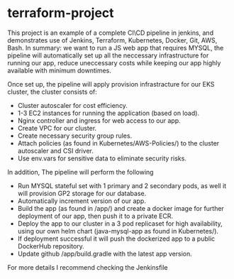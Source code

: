 # terraform-project

This project is an example of a complete CI\CD pipeline in jenkins, and demonstrates use of Jenkins, Terraform, Kubernetes, Docker, Git, AWS, Bash.
In summary: we want to run a JS web app that requires MYSQL, the pipeline will automatically set up all the neccessary infrastructure for running our app,
reduce uneccessary costs while keeping our app highly available with minimum downtimes.

Once set up, the pipeline will apply provision infrastracture for our EKS cluster, the cluster consists of:
 - Cluster autoscaler for cost efficiency. 
 - 1-3 EC2 instances for running the application (based on load).
 - Nginx controller and ingress for web access to our app. 
 - Create VPC for our cluster.
 - Create necessary security group rules.
 - Attach policies (as found in Kubernetes/AWS-Policies/) to the cluster autoscaler and CSI driver.
 - Use env.vars for sensitive data to eliminate security risks.

In addition, The pipeline will perform the following
 - Run MYSQL stateful set with 1 primary and 2 secondary pods, as well it will provision GP2 storage for our database.
 - Automatically increment version of our app.
 - Build the app (as found in /app/) and create a docker image for further deployment of our app, then push it to a private ECR.
 - Deploy the app to our cluster in a 3 pod replicaset for high availability, using our own helm chart (java-mysql-app as found in Kubernetes/).
 - If deployment successful it will push the dockerized app to a public DockerHub repository.
 - Update github /app/build.gradle with the latest app version.
 
For more details I recommend checking the Jenkinsfile
